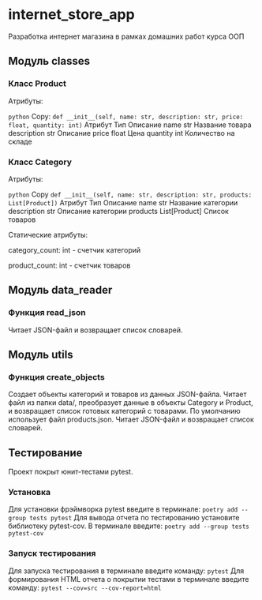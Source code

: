 # internet_store_app
Разработка интернет магазина в рамках домашних работ курса ООП

## Модуль classes

### Класс Product
Атрибуты:

```python```
Copy:
`def __init__(self, name: str, description: str, price: float, quantity: int)`
Атрибут	    Тип	    Описание
name	    str	    Название товара
description	str	    Описание
price	    float	Цена
quantity	int	    Количество на складе


### Класс Category
Атрибуты:

```python```
Copy
`def __init__(self, name: str, description: str, products: List[Product])`
Атрибут	     Тип	        Описание
name	     str	        Название категории
description	 str	        Описание категории
products	 List[Product]	Список товаров


Статические атрибуты:

category_count: int - счетчик категорий

product_count: int - счетчик товаров

## Модуль data_reader

### Функция read_json

Читает JSON-файл и возвращает список словарей.


## Модуль utils

### Функция create_objects
Создает объекты категорий и товаров из данных JSON-файла.
Читает файл из папки data/, преобразует данные в объекты Category и Product, и возвращает список готовых категорий
с товарами. По умолчанию использует файл products.json.
Читает JSON-файл и возвращает список словарей.


## Тестирование

Проект покрыт юнит-тестами pytest.

### Установка

Для установки фрэймворка pytest введите в терминале:
`poetry add --group tests pytest`
Для вывода отчета по тестированию установите библиотеку pytest-cov.
В терминале введите:
`poetry add --group tests pytest-cov`

### Запуск тестирования

Для запуска тестирования в терминале введите команду:
`pytest`
Для формирования HTML отчета о покрытии тестами в терминале введите команду:
`pytest --cov=src --cov-report=html`
